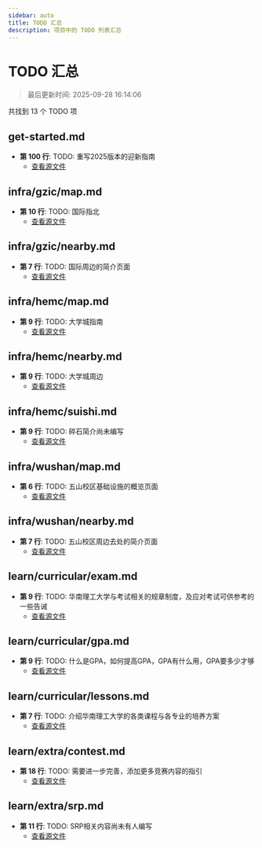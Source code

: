 ```yaml
---
sidebar: auto
title: TODO 汇总
description: 项目中的 TODO 列表汇总
---
```


# TODO 汇总

> 最后更新时间: 2025-09-28 16:14:06

共找到 13 个 TODO 项

## get-started.md

- **第 100 行**: TODO: 重写2025版本的迎新指南
  - [查看源文件](/get-started.md)

## infra/gzic/map.md

- **第 10 行**: TODO: 国际指北
  - [查看源文件](/infra/gzic/map.md)

## infra/gzic/nearby.md

- **第 7 行**: TODO: 国际周边的简介页面
  - [查看源文件](/infra/gzic/nearby.md)

## infra/hemc/map.md

- **第 9 行**: TODO: 大学城指南
  - [查看源文件](/infra/hemc/map.md)

## infra/hemc/nearby.md

- **第 9 行**: TODO: 大学城周边
  - [查看源文件](/infra/hemc/nearby.md)

## infra/hemc/suishi.md

- **第 9 行**: TODO: 碎石简介尚未编写
  - [查看源文件](/infra/hemc/suishi.md)

## infra/wushan/map.md

- **第 6 行**: TODO: 五山校区基础设施的概览页面
  - [查看源文件](/infra/wushan/map.md)

## infra/wushan/nearby.md

- **第 7 行**: TODO: 五山校区周边去处的简介页面
  - [查看源文件](/infra/wushan/nearby.md)

## learn/curricular/exam.md

- **第 9 行**: TODO: 华南理工大学与考试相关的规章制度，及应对考试可供参考的一些告诫
  - [查看源文件](/learn/curricular/exam.md)

## learn/curricular/gpa.md

- **第 9 行**: TODO: 什么是GPA，如何提高GPA，GPA有什么用，GPA要多少才够
  - [查看源文件](/learn/curricular/gpa.md)

## learn/curricular/lessons.md

- **第 7 行**: TODO: 介绍华南理工大学的各类课程与各专业的培养方案
  - [查看源文件](/learn/curricular/lessons.md)

## learn/extra/contest.md

- **第 18 行**: TODO: 需要进一步完善，添加更多竞赛内容的指引
  - [查看源文件](/learn/extra/contest.md)

## learn/extra/srp.md

- **第 11 行**: TODO: SRP相关内容尚未有人编写
  - [查看源文件](/learn/extra/srp.md)
